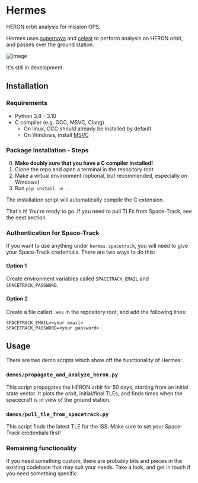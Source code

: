 # Hermes

HERON orbit analysis for mission OPS.

Hermes uses [supernova](https://github.com/utat-ss/supernova) and [celest](https://github.com/JaiWillems/Celest) to perform analysis on HERON orbit, and passes over the ground station.

![image](https://github.com/utat-ss/hermes/assets/54449457/6344c177-958b-4fc3-a800-f8d008e06866)

It's still in development.

## Installation

### Requirements

- Python 3.8 - 3.10
- C compiler (e.g. GCC, MSVC, Clang)
  - On linux, GCC should already be installed by default
  - On Windows, install [MSVC](https://visualstudio.microsoft.com/downloads/#build-tools-for-visual-studio-2019)

### Package Installation - Steps

0. **Make doubly sure that you have a C compiler installed!**
1. Clone the repo and open a terminal in the resository root
2. Make a virtual environment (optional, but recommended, especially on Windows)
3. Run `pip install -e .`

The installation script will automatically compile the C extension.

That's it! You're ready to go. If you need to pull TLEs from Space-Track, see the next section.

### Authentication for Space-Track
If you want to use anything under `hermes.spacetrack`, you will need to give your Space-Track credentials. There are two ways to do this:
#### Option 1
Create environment variables called `SPACETRACK_EMAIL` and `SPACETRACK_PASSWORD`.

#### Option 2
Create a file called `.env` in the repository root, and add the following lines:
```
SPACETRACK_EMAIL=<your email>
SPACETRACK_PASSWORD=<your password>
```

## Usage
There are two demo scripts which show off the functionality of Hermes:

### `demos/propagate_and_analyze_heron.py`
This script propagates the HERON orbit for 50 days, starting from an initial state vector. It plots the orbit, initial/final TLEs, and finds times when the spacecraft is in view of the ground station.

### `demos/pull_tle_from_spacetrack.py`
This script finds the latest TLE for the ISS. Make sure to set your Space-Track credentials first!

### Remaining functionality
If you need something custom, there are probably bits and pieces in the existing codebase that may suit your needs. Take a look, and get in touch if you need something specific.
